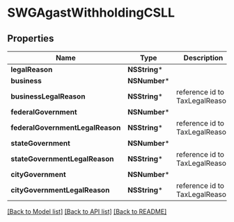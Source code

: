 # SWGAgastWithholdingCSLL

## Properties
Name | Type | Description | Notes
------------ | ------------- | ------------- | -------------
**legalReason** | **NSString*** |  | [optional] 
**business** | **NSNumber*** |  | [optional] 
**businessLegalReason** | **NSString*** | reference id to TaxLegalReason | [optional] 
**federalGovernment** | **NSNumber*** |  | [optional] 
**federalGovernmentLegalReason** | **NSString*** | reference id to TaxLegalReason | [optional] 
**stateGovernment** | **NSNumber*** |  | [optional] 
**stateGovernmentLegalReason** | **NSString*** | reference id to TaxLegalReason | [optional] 
**cityGovernment** | **NSNumber*** |  | [optional] 
**cityGovernmentLegalReason** | **NSString*** | reference id to TaxLegalReason | [optional] 

[[Back to Model list]](../README.md#documentation-for-models) [[Back to API list]](../README.md#documentation-for-api-endpoints) [[Back to README]](../README.md)


